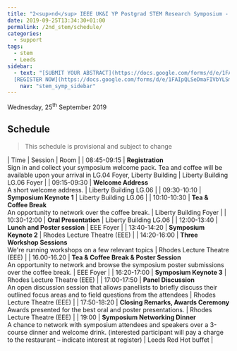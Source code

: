 ```yaml
---
title: "2<sup>nd</sup> IEEE UK&I YP Postgrad STEM Research Symposium - Schedule"
date: 2019-09-25T13:34:30+01:00
permalink: /2nd_stem/schedule/
categories:
  - support
tags:
  - stem
  - Leeds
sidebar:
  - text: "[SUBMIT YOUR ABSTRACT](https://docs.google.com/forms/d/e/1FAIpQLScc-PwLXCjWlXFSW3gZV38aU1iiRDb0zHMwfKTZcZL6QXGXgQ/viewform){: .btn .btn--success}
  [REGISTER NOW](https://docs.google.com/forms/d/e/1FAIpQLSeDmaFIVbYLSmBbvkKWVVyZtRapcTI0aO_75W6BwDnofLv9Dg/viewform){: .btn .btn--success}"
    nav: "stem_symp_sidebar"
---
```


Wednesday, 25<sup>th</sup> September 2019

## Schedule

> This schedule is provisional and subject to change

| Time                  | Session                                                                                       | Room                             |
| 08:45-09:15           | **Registration** <br/> Sign in and collect your symposium welcome pack. Tea and coffee will be available upon your arrival in LG.04 Foyer, Liberty Building                                                                                                 | Liberty Building LG.06 Foyer     |
| 09:15-09:30           | **Welcome Address** <br/> A short welcome address.                                            |	Liberty Building LG.06           |
| 09:30-10:10           | **Symposium Keynote 1**                                                                       | Liberty Building LG.06           |
| 10:10-10:30           | **Tea & Coffee Break** <br/> An opportunity to network over the coffee break.                 | Liberty Building Foyer           |
| 10:30-12:00           | **Oral Presentation**                                                                         | Liberty Building LG.06           |
| 12:00-13:40           | **Lunch and Poster session**                                                                  | EEE Foyer                        |
| 13:40-14:20           | **Symposium Keynote 2**                                                                       | Rhodes Lecture Theatre (EEE)     |
| 14:20-16:00           | **Three Workshop Sessions** <br/> We're running workshops on a few relevant topics            | Rhodes Lecture Theatre (EEE)     |
| 16.00-16.20           | **Tea & Coffee Break & Poster Session** <br/> An opportunity to network and browse the symposium poster submissions over the coffee break.                                                                                                                  | EEE Foyer                        |
| 16:20-17:00	          | **Symposium Keynote 3**                                                                       | Rhodes Lecture Theatre (EEE)     |
| 17:00-17:50           | **Panel Discussion** <br/> An open discussion session that allows panellists to briefly discuss their outlined focus areas and to field questions from the attendees                                                                                      | Rhodes Lecture Theatre (EEE)     |
| 17:50-18:20           | **Closing Remarks, Awards Ceremony** <br/> Awards presented for the best oral and poster presentations. 
                                                                                                                        | Rhodes Lecture Theatre (EEE)     |
| 19:00                 | **Symposium Networking Dinner** <br/> A chance to network with symposium attendees and speakers over a 3-course dinner and welcome drink. (interested participant will pay a charge to the restaurant  – indicate interest at register) 	                  | Leeds Red Hot buffet             |
